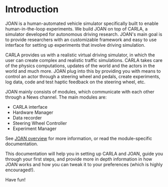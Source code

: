 # Introduction

JOAN is a human-automated vehicle simulator specifically built to enable human-in-the-loop experiments. We build JOAN on top of CARLA, a simulator developed for autonomous driving research. JOAN's main goal is to provide researchers with an customizable framework and easy to use interface for setting up experiments that involve driving simulation. 

CARLA provides us with a realistic virtual driving simulator, in which the user can create complex and realistic traffic simulations. CARLA takes care of the physics computations, updates of the world and the actors in the world and much more. JOAN plug into this by providing you with means to control an actor through a steering wheel and pedals, create experiments, log data, code and test haptic feedback on the steering wheel, etc.

JOAN mainly consists of modules, which communicate with each other through a News channel. The main modules are:

- CARLA interface
- Hardware Manager
- Data recorder
- Steering Wheel Controller
- Experiment Manager

See [JOAN overview](firststeps-joan-overview.md) for more information, or read the module-specific documentation.

This documentation will help you in setting up CARLA and JOAN, guide you through your first steps, and provide more in depth information in how JOAN works and how you can tweak it to your preferences (which is highly encouraged!).

Have fun!

